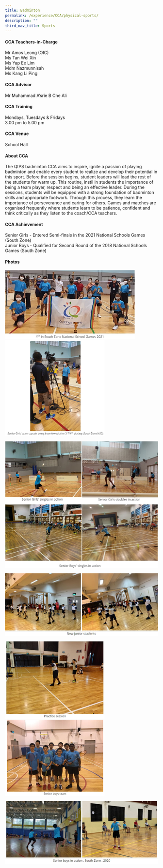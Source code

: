 ```yaml
---
title: Badminton
permalink: /experience/CCA/physical-sports/
description: ""
third_nav_title: Sports
---
```

#### **CCA Teachers-in-Charge**
Mr Amos Leong (OIC)  <br>
Ms Tan Wei Xin<br>
Ms Yap Ee Lim<br>
Mdm Nazmunnisah<br>
Ms Kang Li Ping

#### **CCA Advisor**
Mr Muhammad A’srie B Che Ali

#### **CCA Training**
Mondays, Tuesdays &amp; Fridays<br>
3.00 pm to 5.00 pm

#### **CCA Venue**
School Hall

#### **About CCA**
The QtPS badminton CCA aims to inspire, ignite a passion of playing badminton and enable every student to realize and develop their potential in this sport. Before the session begins, student leaders will lead the rest of the students for warm up. This routine, instil in students the importance of being a team player, respect and being an effective leader. During the sessions, students will be equipped with a strong foundation of badminton skills and appropriate footwork. Through this process, they learn the importance of perseverance and caring for others. Games and matches are organised frequently where students learn to be patience, confident and think critically as they listen to the coach/CCA teachers.

#### **CCA Achievement**
Senior Girls - Entered Semi-finals in the 2021 National Schools Games (South Zone)<br>
Junior Boys - Qualified for Second Round of the 2018 National Schools Games (South Zone) 

#### **Photos**

<img src="/images/bmt%201.jpg" style="width:85%">

<img src="/images/bmt%202.jpg" style="width:65%">

![](/images/bmt%203.jpg)

![](/images/bmt%204.jpg)

<img src="/images/bmt%205.jpg" style="width:65%">

<img src="/images/bmt%206.jpg" style="width:65%">

![](/images/bmt%207.jpg)